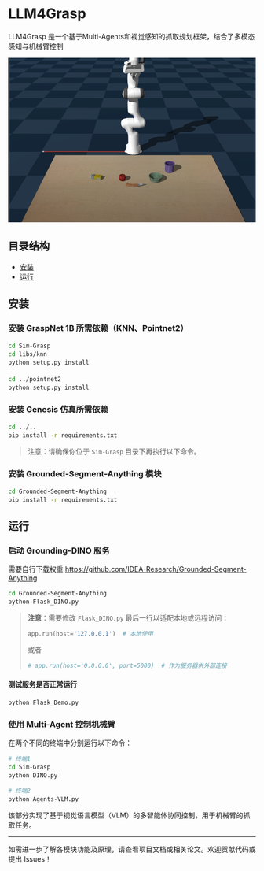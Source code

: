 # LLM4Grasp

LLM4Grasp 是一个基于Multi-Agents和视觉感知的抓取规划框架，结合了多模态感知与机械臂控制

![image](https://github.com/DengyingFu/LLM4Grasp/blob/main/sim.png)

## 目录结构

- [安装](#安装)
- [运行](#运行)

## 安装

### 安装 GraspNet 1B 所需依赖（KNN、Pointnet2）

```bash
cd Sim-Grasp
cd libs/knn
python setup.py install

cd ../pointnet2
python setup.py install
```

### 安装 Genesis 仿真所需依赖

```bash
cd ../..
pip install -r requirements.txt
```

> 注意：请确保你位于 `Sim-Grasp` 目录下再执行以下命令。

### 安装 Grounded-Segment-Anything 模块

```bash
cd Grounded-Segment-Anything
pip install -r requirements.txt
```

## 运行

### 启动 Grounding-DINO 服务
需要自行下载权重 https://github.com/IDEA-Research/Grounded-Segment-Anything

```bash
cd Grounded-Segment-Anything
python Flask_DINO.py
```

> **注意**：需要修改 `Flask_DINO.py` 最后一行以适配本地或远程访问：
>
> ```python
> app.run(host='127.0.0.1')  # 本地使用
> ```
>
> 或者
>
> ```python
> # app.run(host='0.0.0.0', port=5000)  # 作为服务器供外部连接
> ```

#### 测试服务是否正常运行

```bash
python Flask_Demo.py
```

### 使用 Multi-Agent 控制机械臂

在两个不同的终端中分别运行以下命令：

```bash
# 终端1
cd Sim-Grasp
python DINO.py
```

```bash
# 终端2
python Agents-VLM.py
```

该部分实现了基于视觉语言模型（VLM）的多智能体协同控制，用于机械臂的抓取任务。

---

如需进一步了解各模块功能及原理，请查看项目文档或相关论文。欢迎贡献代码或提出 Issues！

